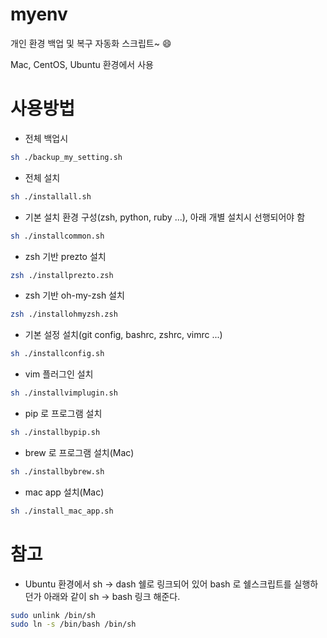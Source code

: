 # myenv
개인 환경 백업 및 복구 자동화 스크립트~ :smile:

Mac, CentOS, Ubuntu 환경에서 사용 

# 사용방법
- 전체 백업시
```bash
sh ./backup_my_setting.sh
```

- 전체 설치
```bash
sh ./installall.sh
```

- 기본 설치 환경 구성(zsh, python, ruby ...), 아래 개별 설치시 선행되어야 함
```bash
sh ./installcommon.sh
```

- zsh 기반 prezto 설치
```bash
zsh ./installprezto.zsh
```

- zsh 기반 oh-my-zsh 설치
```bash
zsh ./installohmyzsh.zsh
```

- 기본 설정 설치(git config, bashrc, zshrc, vimrc ...)
```bash
sh ./installconfig.sh
```

- vim 플러그인 설치
```bash
sh ./installvimplugin.sh
```

- pip 로 프로그램 설치
```bash
sh ./installbypip.sh
```

- brew 로 프로그램 설치(Mac)
```bash
sh ./installbybrew.sh
```

- mac app 설치(Mac)
```bash
sh ./install_mac_app.sh
```

# 참고
- Ubuntu 환경에서 sh -> dash 쉘로 링크되어 있어 bash 로 쉘스크립트를 실행하던가 아래와 같이 sh -> bash 링크 해준다.
```bash
sudo unlink /bin/sh
sudo ln -s /bin/bash /bin/sh
```
